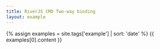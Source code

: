 ```yaml
---
title: RiverJS CMD Two-way binding
layout: example
---
```


{% assign examples = site.tags['example'] | sort: 'date' %}
{{ examples[0].content }} 
